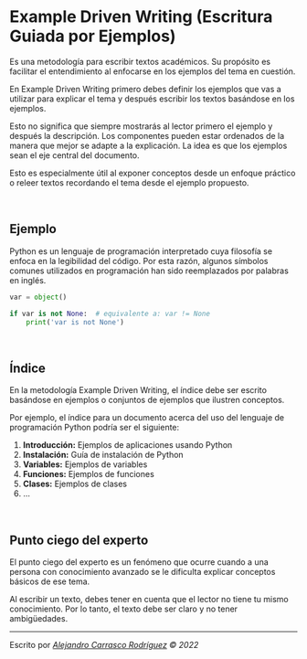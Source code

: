 # Example Driven Writing (Escritura Guiada por Ejemplos)

Es una metodología para escribir textos académicos. Su propósito es facilitar el entendimiento al enfocarse en los ejemplos del tema en cuestión.

En Example Driven Writing primero debes definir los ejemplos que vas a utilizar para explicar el tema y después escribir los textos basándose en los ejemplos.

Esto no significa que siempre mostrarás al lector primero el ejemplo y después la descripción. Los componentes pueden estar ordenados de la manera que mejor se adapte a la explicación. La idea es que los ejemplos sean el eje central del documento.

Esto es especialmente útil al exponer conceptos desde un enfoque práctico o releer textos recordando el tema desde el ejemplo propuesto.

<br />


## Ejemplo

Python es un lenguaje de programación interpretado cuya filosofía se enfoca en la legibilidad del código. Por esta razón, algunos símbolos comunes utilizados en programación han sido reemplazados por palabras en inglés.

```python
var = object()

if var is not None:  # equivalente a: var != None
    print('var is not None')
```

<br />


## Índice

En la metodología Example Driven Writing, el índice debe ser escrito basándose en ejemplos o conjuntos de ejemplos que ilustren conceptos.

Por ejemplo, el índice para un documento acerca del uso del lenguaje de programación Python podría ser el siguiente:

1. **Introducción:** Ejemplos de aplicaciones usando Python
2. **Instalación:** Guía de instalación de Python
3. **Variables:** Ejemplos de variables
4. **Funciones:** Ejemplos de funciones
5. **Clases:** Ejemplos de clases
6. ...

<br />


## Punto ciego del experto

El punto ciego del experto es un fenómeno que ocurre cuando a una persona con conocimiento avanzado se le dificulta explicar conceptos básicos de ese tema.

Al escribir un texto, debes tener en cuenta que el lector no tiene tu mismo conocimiento. Por lo tanto, el texto debe ser claro y no tener ambigüedades.

-----

Escrito por *[Alejandro Carrasco Rodríguez](https://github.com/virtualitems/) © 2022*
